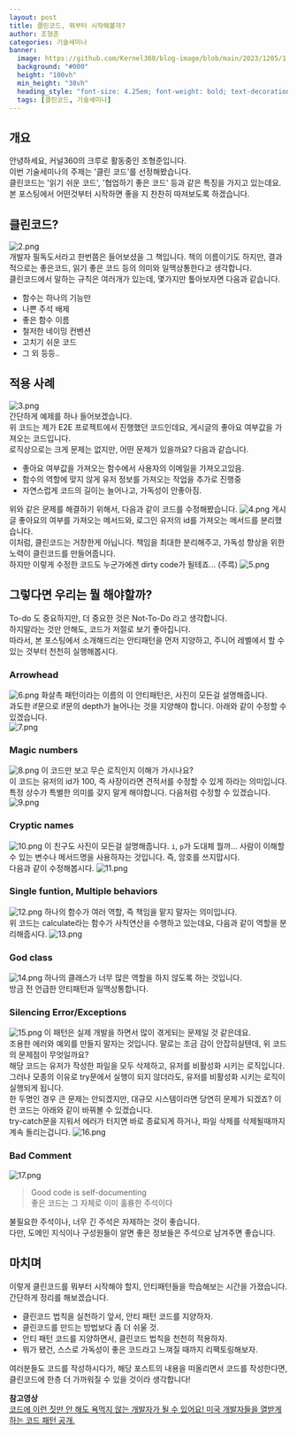 ```yaml
---
layout: post
title: 클린코드, 뭐부터 시작해볼까?
author: 조형준
categories: 기술세미나
banner:
  image: https://github.com/Kernel360/blog-image/blob/main/2023/1205/1.png?raw=true
  background: "#000"
  height: "100vh"
  min_height: "38vh"
  heading_style: "font-size: 4.25em; font-weight: bold; text-decoration: underline"
  tags: [클린코드, 기술세미나]
---
```

## 개요
안녕하세요, 커널360의 크루로 활동중인 조형준입니다.  
이번 기술세미나의 주제는 '클린 코드'를 선정해봤습니다.  
클린코드는 '읽기 쉬운 코드', '협업하기 좋은 코드' 등과 같은 특징을 가지고 있는데요.  
본 포스팅에서 어떤것부터 시작하면 좋을 지 찬찬히 따져보도록 하겠습니다.

## 클린코드?
![2.png](https://github.com/Kernel360/blog-image/blob/main/2023/1205/2.png?raw=true)  
개발자 필독도서라고 한번쯤은 들어보셨을 그 책입니다.
책의 이름이기도 하지만, 결과적으로는 좋은코드, 읽기 좋은 코드 등의 의미와 일맥상통한다고 생각합니다.  
클린코드에서 말하는 규칙은 여러개가 있는데, 몇가지만 톺아보자면 다음과 같습니다.  
- 함수는 하나의 기능만
- 나쁜 주석 배제
- 좋은 함수 이름
- 철저한 네이밍 컨벤션
- 고치기 쉬운 코드
- 그 외 등등..

## 적용 사례
![3.png](https://github.com/Kernel360/blog-image/blob/main/2023/1205/3.png?raw=true)  
간단하게 예제를 하나 들어보겠습니다.  
위 코드는 제가 E2E 프로젝트에서 진행했던 코드인데요, 게시글의 좋아요 여부값을 가져오는 코드입니다.  
로직상으로는 크게 문제는 없지만, 어떤 문제가 있을까요? 다음과 같습니다.
- 좋아요 여부값을 가져오는 함수에서 사용자의 이메일을 가져오고있음.
- 함수의 역할에 맞지 않게 유저 정보를 가져오는 작업을 추가로 진행중
- 자연스럽게 코드의 길이는 늘어나고, 가독성이 안좋아짐.

위와 같은 문제를 해결하기 위해서, 다음과 같이 코드를 수정해봤습니다.
![4.png](https://github.com/Kernel360/blog-image/blob/main/2023/1205/4.png?raw=true)
게시글 좋아요의 여부를 가져오는 메서드와, 로그인 유저의 id를 가져오는 메서드를 분리했습니다.  
이처럼, 클린코드는 거창한게 아닙니다. 책임을 최대한 분리해주고, 가독성 향상을 위한 노력이 클린코드를 만들어줍니다.  
하지만 이렇게 수정한 코드도 누군가에겐 dirty code가 될테죠... (주륵)
![5.png](https://github.com/Kernel360/blog-image/blob/main/2023/1205/5.png?raw=true)  

## 그렇다면 우리는 뭘 해야할까?
To-do 도 중요하지만, 더 중요한 것은 Not-To-Do 라고 생각합니다.  
하지말라는 것만 안해도, 코드가 저절로 보기 좋아집니다.  
따라서, 본 포스팅에서 소개해드리는 안티패턴을 먼저 지양하고, 주니어 레벨에서 할 수 있는 것부터 천천히 실행해봅시다.

### Arrowhead
![6.png](https://github.com/Kernel360/blog-image/blob/main/2023/1205/6.png?raw=true)
화살촉 패턴이라는 이름의 이 안티패턴은, 사진이 모든걸 설명해줍니다.  
과도한 if문으로 if문의 depth가 늘어나는 것을 지양해야 합니다. 아래와 같이 수정할 수 있겠습니다.  
![7.png](https://github.com/Kernel360/blog-image/blob/main/2023/1205/7.png?raw=true)  

### Magic numbers
![8.png](https://github.com/Kernel360/blog-image/blob/main/2023/1205/8.png?raw=true)
이 코드만 보고 무슨 로직인지 이해가 가시나요?  
이 코드는 유저의 id가 100, 즉 사장이라면 견적서를 수정할 수 있게 하라는 의미입니다.  
특정 상수가 특별한 의미를 갖지 말게 해야합니다. 다음처럼 수정할 수 있겠습니다.  
![9.png](https://github.com/Kernel360/blog-image/blob/main/2023/1205/9.png?raw=true)

### Cryptic names  
![10.png](https://github.com/Kernel360/blog-image/blob/main/2023/1205/10.png?raw=true)
이 친구도 사진이 모든걸 설명해줍니다.
`i`, `p`가 도대체 뭘까... 사람이 이해할 수 있는 변수나 메서드명을 사용하자는 것입니다. 즉, 암호를 쓰지맙시다.  
다음과 같이 수정해봅시다.
![11.png](https://github.com/Kernel360/blog-image/blob/main/2023/1205/11.png?raw=true)

### Single funtion, Multiple behaviors
![12.png](https://github.com/Kernel360/blog-image/blob/main/2023/1205/12.png?raw=true)
하나의 함수가 여러 역할, 즉 책임을 맡지 말자는 의미입니다.  
위 코드는 calculate라는 함수가 사칙연산을 수행하고 있는데요, 다음과 같이 역할을 분리해줍시다.
![13.png](https://github.com/Kernel360/blog-image/blob/main/2023/1205/13.png?raw=true)

### God class
![14.png](https://github.com/Kernel360/blog-image/blob/main/2023/1205/14.png?raw=true)
하나의 클래스가 너무 많은 역할을 하지 않도록 하는 것입니다.  
방금 전 언급한 안티패턴과 일맥상통합니다.  

### Silencing Error/Exceptions
![15.png](https://github.com/Kernel360/blog-image/blob/main/2023/1205/15.png?raw=true)
이 패턴은 실제 개발을 하면서 많이 겪게되는 문제일 것 같은데요.  
조용한 에러와 예외를 만들지 말자는 것입니다. 말로는 조금 감이 안잡히실텐데, 위 코드의 문제점이 무엇일까요?  
해당 코드는 유저가 작성한 파일을 모두 삭제하고, 유저를 비활성화 시키는 로직입니다.  
그러나 모종의 이유로 try문에서 실행이 되지 않더라도, 유저를 비활성화 시키는 로직이 실행되게 됩니다.  
한 두명인 경우 큰 문제는 안되겠지만, 대규모 시스템이라면 당연히 문제가 되겠죠? 이런 코드는 아래와 같이 바꿔볼 수 있겠습니다.  
try-catch문을 지워서 에러가 터지면 바로 종료되게 하거나, 파일 삭제를 삭제될때까지 계속 돌리는겁니다.
![16.png](https://github.com/Kernel360/blog-image/blob/main/2023/1205/16.png?raw=true)

### Bad Comment
![17.png](https://github.com/Kernel360/blog-image/blob/main/2023/1205/17.png?raw=true)
> Good code is self-documenting  
> 좋은 코드는 그 자체로 이미 훌륭한 주석이다  

불필요한 주석이나, 너무 긴 주석은 자제하는 것이 좋습니다.  
다만, 도메인 지식이나 구성원들이 알면 좋은 정보들은 주석으로 남겨주면 좋습니다.

## 마치며
이렇게 클린코드를 뭐부터 시작해야 할지, 안티패턴들을 학습해보는 시간을 가졌습니다.  
간단하게 정리를 해보겠습니다.  
- 클린코드 법칙을 실천하기 앞서, 안티 패턴 코드를 지양하자.
- 클린코드를 만드는 방법보다 좀 더 쉬울 것.
- 안티 패턴 코드를 지양하면서, 클린코드 법칙을 천천히 적용하자.
- 뭐가 됐건, 스스로 가독성이 좋은 코드라고 느껴질 때까지 리팩토링해보자.

여러분들도 코드를 작성하시다가, 해당 포스트의 내용을 떠올리면서 코드를 작성한다면, 클린코드에 한층 더 가까워질 수 있을 것이라 생각합니다!  

**참고영상**  
[코드에 이런 짓만 안 해도 욕먹지 않는 개발자가 될 수 있어요! 미국 개발자들을 열받게 하는 코드 패턴 공개.](https://youtu.be/ixOk13jC50w?si=fAOotcSJAd8jalAd)


